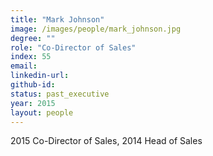 ```yaml
---
title: "Mark Johnson"
image: /images/people/mark_johnson.jpg
degree: ""
role: "Co-Director of Sales"
index: 55
email:
linkedin-url:
github-id:
status: past_executive
year: 2015
layout: people
---
```

2015 Co-Director of Sales, 2014 Head of Sales

